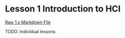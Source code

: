 # Lesson 1 Introduction to HCI

[Raw 1.x Markdown File](../original-source-files/1.x.md)

TODO: Individual lessons
